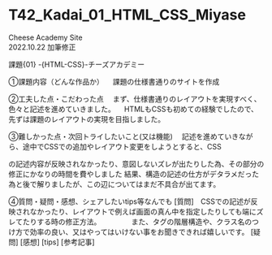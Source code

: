 # T42_Kadai_01_HTML_CSS_Miyase
Cheese Academy Site  
2022.10.22 加筆修正

課題{01} -{HTML-CSS}-チーズアカデミー

①課題内容（どんな作品か）
　課題の仕様書通りのサイトを作成

②工夫した点・こだわった点
　まず、仕様書通りのレイアウトを実現すべく、色々と記述を進めていきました。
 　HTMLもCSSも初めての経験でしたので、先ずは課題のレイアウトの実現を目指しました。

③難しかった点・次回トライしたいこと(又は機能)
　記述を進めていきながら、途中でCSSでの追加やレイアウト変更をしようとすると、CSS

の記述内容が反映されなかったり、意図しないズレが出たりした為、その部分の修正にかなりの時間を費やしました
結果、構造の記述の仕方がデタラメだった為と後で解りましたが、この辺についてはまだ不具合が出てます。


④質問・疑問・感想、シェアしたいtips等なんでも
[質問]　CSSでの記述が反映されなかったり、レイアウトで例えば画面の真ん中を指定したりしても端にズレてたりする時の修正方法。
　　　　また、タグの階層構造や、クラス名のつけ方で効率の良い、又はやってはいけない事をお聞きできれば嬉しいです。
[疑問]
[感想]
[tips]
[参考記事]
